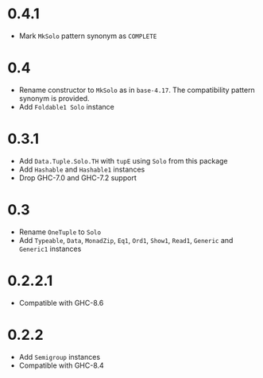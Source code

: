 # 0.4.1

- Mark `MkSolo` pattern synonym as `COMPLETE`

# 0.4

- Rename constructor to `MkSolo` as in `base-4.17`.
  The compatibility pattern synonym is provided.
- Add `Foldable1 Solo` instance

# 0.3.1

- Add `Data.Tuple.Solo.TH` with `tupE` using `Solo` from this package
- Add `Hashable` and `Hashable1` instances
- Drop GHC-7.0 and GHC-7.2 support

# 0.3

- Rename `OneTuple` to `Solo`
- Add `Typeable`, `Data`, `MonadZip`, `Eq1`, `Ord1`, `Show1`, `Read1`,
  `Generic` and `Generic1` instances

# 0.2.2.1

- Compatible with GHC-8.6

# 0.2.2

- Add `Semigroup` instances
- Compatible with GHC-8.4
